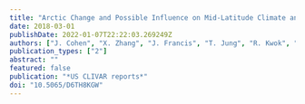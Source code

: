 ```yaml
---
title: "Arctic Change and Possible Influence on Mid-Latitude Climate and Weather"
date: 2018-03-01
publishDate: 2022-01-07T22:22:03.269249Z
authors: ["J. Cohen", "X. Zhang", "J. Francis", "T. Jung", "R. Kwok", "J. Overland", "T. Ballinger", "R. Blackport", "U.S. Bhatt", "H. Chen", "D. Coumou", "S. Feldstein", "D. Handorf", "M. Hell", "G. Henderson", "M. Ionita", "M. Kretschmer", "F. Laliberte", "S. Lee", "H. Linderholm", "W. Maslowski", "I. Rigor", "C. Routson", "J. Screen", "T. Semmler", "D. Singh", "D. Smith", "J. Stroeve", "P.C. Taylor", "T. Vihma", "M. Wang", "S. Wang", "Y. Wu", "M. Wendisch", "J. Yoon"]
publication_types: ["2"]
abstract: ""
featured: false
publication: "*US CLIVAR reports*"
doi: "10.5065/D6TH8KGW"
---
```


